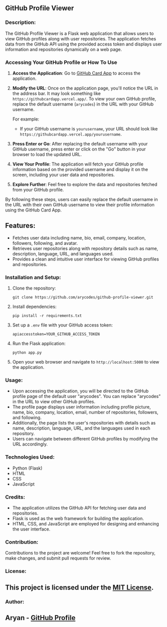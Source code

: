 ## GitHub Profile Viewer

### Description:
The GitHub Profile Viewer is a Flask web application that allows users to view GitHub profiles along with user repositories. The application fetches data from the GitHub API using the provided access token and displays user information and repositories dynamically on a web page.


### Accessing Your GitHub Profile or How To Use

1. **Access the Application**: Go to [GitHub Card App](https://githubcardapp.vercel.app/) to access the application.

2. **Modify the URL**: Once on the application page, you'll notice the URL in the address bar. It may look something like `https://githubcardapp.vercel.app/`. To view your own GitHub profile, replace the default username (`arycodes`) in the URL with your GitHub username.

   For example:
   - If your GitHub username is `yourusername`, your URL should look like `https://githubcardapp.vercel.app/yourusername`.

3. **Press Enter or Go**: After replacing the default username with your GitHub username, press enter or click on the "Go" button in your browser to load the updated URL.

4. **View Your Profile**: The application will fetch your GitHub profile information based on the provided username and display it on the screen, including your user data and repositories.

5. **Explore Further**: Feel free to explore the data and repositories fetched from your GitHub profile.

By following these steps, users can easily replace the default username in the URL with their own GitHub username to view their profile information using the GitHub Card App.

## Features:
- Fetches user data including name, bio, email, company, location, followers, following, and avatar.
- Retrieves user repositories along with repository details such as name, description, language, URL, and languages used.
- Provides a clean and intuitive user interface for viewing GitHub profiles and repositories.

### Installation and Setup:
1. Clone the repository:
   ```
   git clone https://github.com/arycodes/github-profile-viewer.git
   ```
2. Install dependencies:
   ```
   pip install -r requirements.txt
   ```
3. Set up a `.env` file with your GitHub access token:
   ```
   apiaccesstoken=YOUR_GITHUB_ACCESS_TOKEN
   ```
4. Run the Flask application:
   ```
   python app.py
   ```
5. Open your web browser and navigate to `http://localhost:5000` to view the application.

### Usage:
- Upon accessing the application, you will be directed to the GitHub profile page of the default user "arycodes". You can replace "arycodes" in the URL to view other GitHub profiles.
- The profile page displays user information including profile picture, name, bio, company, location, email, number of repositories, followers, and following.
- Additionally, the page lists the user's repositories with details such as name, description, language, URL, and the languages used in each repository.
- Users can navigate between different GitHub profiles by modifying the URL accordingly.

### Technologies Used:
- Python (Flask)
- HTML
- CSS
- JavaScript

### Credits:
- The application utilizes the GitHub API for fetching user data and repositories.
- Flask is used as the web framework for building the application.
- HTML, CSS, and JavaScript are employed for designing and enhancing the user interface.

### Contribution:
Contributions to the project are welcome! Feel free to fork the repository, make changes, and submit pull requests for review.

### License:
This project is licensed under the [MIT License](LICENSE).
---
### Author:
Aryan - [GitHub Profile](https://github.com/arycodes)
---
